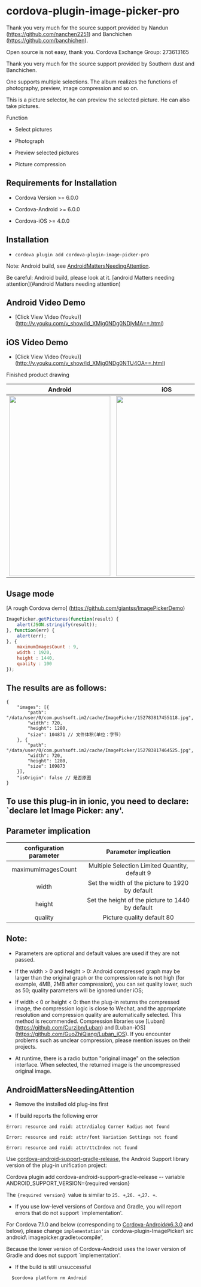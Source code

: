 # cordova-plugin-image-picker-pro



Thank you very much for the source support provided by Nandun (https://github.com/nanchen2251) and Banchichen (https://github.com/banchichen).

Open source is not easy, thank you. Cordova Exchange Group: 273613165



Thank you very much for the source support provided by Southern dust and Banchichen.



One supports multiple selections. The album realizes the functions of photography, preview, image compression and so on.



This is a picture selector, he can preview the selected picture. He can also take pictures.



Function



- Select pictures

- Photograph

- Preview selected pictures

- Picture compression



## Requirements for Installation



- Cordova Version >= 6.0.0

- Cordova-Android >= 6.0.0

- Cordova-iOS >= 4.0.0



## Installation



- `cordova plugin add cordova-plugin-image-picker-pro`




Note: Android build, see [AndroidMattersNeedingAttention](#AndroidMattersneedingattention).



Be careful: Android build, please look at it. [android Matters needing attention](#android Matters needing attention)




## Android Video Demo

- [Click View Video (Youku)] (http://v.youku.com/v_show/id_XMjg0NDg0NDIyMA==.html)



## iOS Video Demo

- [Click View Video (Youku)] (http://v.youku.com/v_show/id_XMjg0NDg0NTU4OA==.html)



Finished product drawing

| Android         | iOS          |
|:---------------:|:------------:|
| <img src="../../screenshots/android.png" width="270px" height="480"> | <img src="../../screenshots/ios.jpg" width="270px" height="480"> |

## Usage mode

[A rough Cordova demo] (https://github.com/giantss/ImagePickerDemo)

```javascript
ImagePicker.getPictures(function(result) {
    alert(JSON.stringify(result));
}, function(err) {
    alert(err);
}, {
    maximumImagesCount : 9,
    width : 1920,
    height : 1440,
    quality : 100
});
```
## The results are as follows:

```
{
    "images": [{
        "path": "/data/user/0/com.pushsoft.im2/cache/ImagePicker/152783817455118.jpg",
        "width": 720,
        "height": 1280,
        "size": 104871 // 文件体积(单位：字节)
    }, {
        "path": "/data/user/0/com.pushsoft.im2/cache/ImagePicker/152783817464525.jpg",
        "width": 720,
        "height": 1280,
        "size": 109873
    }],
    "isOrigin": false // 是否原图
}
```



## To use this plug-in in ionic, you need to declare: `declare let Image Picker: any'.




## Parameter implication



| configuration parameter | Parameter implication                  |
|:------------------:|:-------------------------:|
| maximumImagesCount | Multiple Selection Limited Quantity, default 9     |
| width              | Set the width of the picture to 1920 by default   |
| height             | Set the height of the picture to 1440 by default |
| quality            | Picture quality default 80        |



## Note:



- Parameters are optional and default values are used if they are not passed.

- If the width > 0 and height > 0: Android compressed graph may be larger than the original graph or the compression rate is not high (for example, 4MB, 2MB after compression), you can set quality lower, such as 50; quality parameters will be ignored under iOS;

- If width < 0 or height < 0: then the plug-in returns the compressed image, the compression logic is close to Wechat, and the appropriate resolution and compression quality are automatically selected. This method is recommended. Compression libraries use [Luban] (https://github.com/Curzibn/Luban) and [Luban-iOS] (https://github.com/GuoZhiQiang/Luban_iOS). If you encounter problems such as unclear compression, please mention issues on their projects.

- At runtime, there is a radio button "original image" on the selection interface. When selected, the returned image is the uncompressed original image.





## AndroidMattersNeedingAttention



- Remove the installed old plug-ins first



- If build reports the following error


```
Error: resource and roid: attr/dialog Corner Radius not found

Error: resource and roid: attr/font Variation Settings not found

Error: resource and roid: attr/ttcIndex not found
```
   
   Use [cordova-android-support-gradle-release](https://github.com/dpa99c/cordova-android-support-gradle-release), the Android Support library version of the plug-in unification project:


Cordova plugin add cordova-android-support-gradle-release -- variable ANDROID_SUPPORT_VERSION={required version}



The `{required version} `value is similar to `25. +`,`26. +`,`27. +`.



- If you use low-level versions of Cordova and Gradle, you will report errors that do not support `implementation'.

For Cordova 7.1.0 and below (corresponding to Cordova-Android@6.3.0 and below), please change `implementation'in `cordova-plugin-ImagePicker\ src android\ imagepicker.gradle` to `compile',

Because the lower version of Cordova-Android uses the lower version of Gradle and does not support `implementation'.



- If the build is still unsuccessful

```
  $cordova platform rm Android
```
